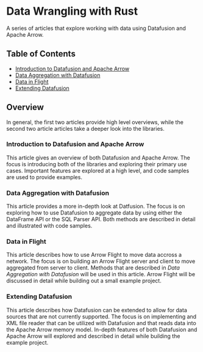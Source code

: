 # Data Wrangling with Rust

A series of articles that explore working with data using Datafusion and Apache Arrow. 

## Table of Contents

* [Introduction to Datafusion and Apache Arrow](./introduction_to_datafusion_and_apache_arrow)
* [Data Aggregation with Datafusion](./data_aggregation_with_datafusion)
* [Data in Flight](./data_in_flight)
* [Extending Datafusion](./extending_datafusion)

## Overview

In general, the first two articles provide high level overviews, while the second two article articles take a deeper look into the libraries.

### Introduction to Datafusion and Apache Arrow

This article gives an overview of both Datafusion and Apache Arrow. The focus is introducing both of the libraries and exploring their primary use cases. Important features are explored at a high level, and code samples are used to provide examples.

### Data Aggregation with Datafusion

This article provides a more in-depth look at Datfusion. The focus is on exploring how to use Datafusion to aggregate data by using either the DataFrame API or the SQL Parser API. Both methods are described in detail and illustrated with code samples.

### Data in Flight

This article describes how to use Arrow Flight to move data accross a network. The focus is on building an Arrow Flight server and client to move aggregated from server to client. Methods that are described in *Data Aggregation with Datafusion* will be used in this article. Arrow Flight will be discussed in detail  while building out a small example project.

### Extending Datafusion

This article describes how Datafusion can be extended to allow for data sources that are not currently supported. The focus is on implementing and XML file reader that can be utilized with Datafusion and that reads data into the Apache Arrow memory model. In-depth features of both Datafusion and Apache Arrow will explored and described in detail while building the example project.
